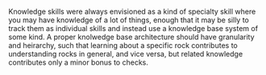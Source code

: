 Knowledge skills were always envisioned as a kind of specialty skill
where you may have knowledge of a lot of things, enough that it may be
silly to track them as individual skills and instead use a knowledge
base system of some kind.  A proper knolwedge base architecture should
have granularity and heirarchy, such that learning about a specific rock
contributes to understanding rocks in general, and vice versa, but
related knowledge contributes only a minor bonus to checks.
